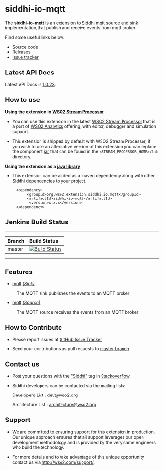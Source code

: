 siddhi-io-mqtt
======================================

The **siddhi-io-mqtt** is an extension to <a target="_blank" href="https://wso2.github.io/siddhi">Siddhi</a> mqtt source and sink implementation,that publish and receive events from mqtt broker.

Find some useful links below:

* <a target="_blank" href="https://github.com/wso2-extensions/siddhi-io-mqtt">Source code</a>
* <a target="_blank" href="https://github.com/wso2-extensions/siddhi-io-mqtt/releases">Releases</a>
* <a target="_blank" href="https://github.com/wso2-extensions/siddhi-io-mqtt/issues">Issue tracker</a>

## Latest API Docs 

Latest API Docs is <a target="_blank" href="https://wso2-extensions.github.io/siddhi-io-mqtt/api/1.0.23">1.0.23</a>.

## How to use 

**Using the extension in <a target="_blank" href="https://github.com/wso2/product-sp">WSO2 Stream Processor</a>**

* You can use this extension in the latest <a target="_blank" href="https://github.com/wso2/product-sp/releases">WSO2 Stream Processor</a> that is a part of <a target="_blank" href="http://wso2.com/analytics?utm_source=gitanalytics&utm_campaign=gitanalytics_Jul17">WSO2 Analytics</a> offering, with editor, debugger and simulation support. 

* This extension is shipped by default with WSO2 Stream Processor, if you wish to use an alternative version of this extension you can replace the component <a target="_blank" href="https://github.com/wso2-extensions/siddhi-io-mqtt/releases">jar</a> that can be found in the `<STREAM_PROCESSOR_HOME>/lib` directory.

**Using the extension as a <a target="_blank" href="https://wso2.github.io/siddhi/documentation/running-as-a-java-library">java library</a>**

* This extension can be added as a maven dependency along with other Siddhi dependencies to your project.

```
     <dependency>
          <groupId>org.wso2.extension.siddhi.io.mqtt</groupId>
          <artifactId>siddhi-io-mqtt</artifactId>
           <version>x.x.x</version>
     </dependency>
```

## Jenkins Build Status

---

|  Branch | Build Status |
| :------ |:------------ |
| master  | [![Build Status](https://wso2.org/jenkins/job/siddhi/job/siddhi-io-mqtt/badge/icon)](https://wso2.org/jenkins/job/siddhi/job/siddhi-io-mqtt/) |

---

## Features

* <a target="_blank" href="https://wso2-extensions.github.io/siddhi-io-mqtt/api/1.0.23/#mqtt-sink">mqtt</a> *<a target="_blank" href="https://wso2.github.io/siddhi/documentation/siddhi-4.0/#sink">(Sink)</a>*<br><div style="padding-left: 1em;"><p>The MQTT sink publishes the events to an MQTT broker </p></div>
* <a target="_blank" href="https://wso2-extensions.github.io/siddhi-io-mqtt/api/1.0.23/#mqtt-source">mqtt</a> *<a target="_blank" href="https://wso2.github.io/siddhi/documentation/siddhi-4.0/#source">(Source)</a>*<br><div style="padding-left: 1em;"><p>The MQTT source receives the events from an MQTT broker </p></div>

## How to Contribute
 
   * Please report issues at <a target="_blank" href="https://github.com/wso2-extensions/siddhi-io-mqtt/issues">GitHub Issue Tracker</a>.

   * Send your contributions as pull requests to <a target="_blank" href="https://github.com/wso2-extensions/siddhi-io-mqtt/tree/master">master branch</a>
 
## Contact us 

 * Post your questions with the <a target="_blank" href="http://stackoverflow.com/search?q=siddhi">"Siddhi"</a> tag in <a target="_blank" href="http://stackoverflow.com/search?q=siddhi">Stackoverflow</a>.
 
 * Siddhi developers can be contacted via the mailing lists:
 
    Developers List   : [dev@wso2.org](mailto:dev@wso2.org)
    
    Architecture List : [architecture@wso2.org](mailto:architecture@wso2.org)
 
## Support 

* We are committed to ensuring support for this extension in production. Our unique approach ensures that all support leverages our open development methodology and is provided by the very same engineers who build the technology. 

* For more details and to take advantage of this unique opportunity contact us via <a target="_blank" href="http://wso2.com/support?utm_source=gitanalytics&utm_campaign=gitanalytics_Jul17">http://wso2.com/support/</a>. 
